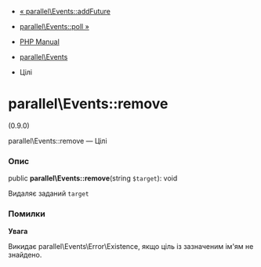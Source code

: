 - [« parallel\Events::addFuture](parallel-events.addfuture.md)
- [parallel\Events::poll »](parallel-events.poll.md)

- [PHP Manual](index.md)
- [parallel\Events](class.parallel-events.md)
- Цілі

# parallel\Events::remove

(0.9.0)

parallel\Events::remove — Цілі

### Опис

public **parallel\Events::remove**(string `$target`): void

Видаляє заданий `target`

### Помилки

**Увага**

Викидає parallel\Events\Error\Existence, якщо ціль із зазначеним
ім'ям не знайдено.
